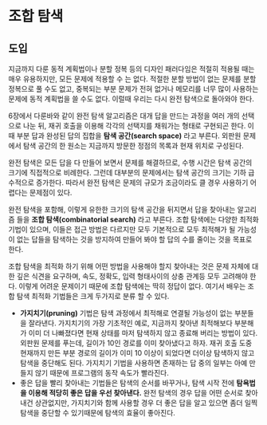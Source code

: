 # 조합 탐색
## 도입
지금까지 다룬 동적 계획법이나 분할 정복 등의 디자인 패러다임은 적절히 적용될 때는 매우 유용하지만, 모든 문제에 적용할 수 는 없다. 적절한 분할 방법이 없는 문제를 분할 정복으로 풀 수도 없고, 중복되는 부분 문제가 전혀 없거나 메모리를 너무 많이 사용하는 문제에 동적 계획법을 쓸 수도 없다. 이럴때 우리는 다시 완전 탐색으로 돌아와야 한다.  
  
  6장에서 다룬바와 같이 완전 탐색 알고리즘은 대개 답을 만드는 과정을 여러 개의 선택으로 나눈 뒤, 재귀 호출을 이용해 각각의 선택지를 채워가는 형태로 구현되곤 한다. 이때 부분 답과 완성된 답의 집합을 __탐색 공간(search space)__ 라고 부른다. 외판원 문제에서 탐색 공간의 한 원소는 지금까지 방문한 정점의 목록과 현재 위치로 구성된다.    
  
  완전 탐색은 모든 답을 다 만들어 보면서 문제를 해결하므로, 수행 시간은 탐색 공간의 크기에 직접적으로 비례한다. 그런데 대부분의 문제에서는 탐색 공간의 크기는 기하 급수적으로 증가한다. 따라서 완전 탐색은 문제의 규모가 조금이라도 클 경우 사용하기 어렵다는 문제점이 있다.    

완전 탐색을 포함해, 이렇게 유한한 크기의 탐색 공간을 뒤지면서 답을 찾아내는 알고리즘 들을 __조합 탐색(combinatorial search)__ 라고 부른다. 조합 탐색에는 다양한 최적화 기법이 있으며, 이들은 접근 방법은 다르지만 모두 기본적으로 모두 최적해가 될 가능성이 없는 답들을 탐색하는 것을 방지하여 만들어 봐야 할 답의 수를 줄이는 것을 목표로 한다.  

조합 탐색을 최적화 하기 위해 어떤 방법을 사용해야 할지 찾아내는 것은 문제 자체에 대한 깊은 식견을 요구하며, 속도, 정확도, 입력 형태사이의 상충 관계등 모두 고려해야 한다. 이렇게 어려운 문제이기 때문에 조합 탐색에는 딱히 정답이 없다. 여기서 배우는 조합 탐색 최적화 기법들은 크게 두가지로 분류 할 수 있다.    

- __가지치기(pruning)__ 기법은 탐색 과정에서 최적해로 연결될 가능성이 없는 부분들을 잘라낸다. 가지치기의 가장 기초적인 예로, 지금까지 찾아낸 최적해보다 부분해가 이미 더 나빠졌다면 현재 상태를 마저 탐색하지 않고 종료해 버리는 방법이 있다. 외판원 문제를 푸는데, 길이가 10인 경로를 이미 찾아냈다고 하자. 재귀 호출 도중 현재까지 만든 부분 경로의 길이가 이미 10 이상이 되었다면 더이상 탐색하지 않고 탐색을 중단해도 된다. 가지치기 기법을 사용하면 존재하는 답 중의 일부는 아예 만들지 않기 때문에 프로그램의 동작 속도가 빨라진다. 
- 좋은 답을 빨리 찾아내는 기법들은 탐색의 순서를 바꾸거나, 탐색 시작 전에 __탐욕법을 이용해 적당히 좋은 답을 우선 찾아낸다.__  완전 탐색의 경우 답을 어떤 순서로 찾아내건 상관없지만, 가지치기와 함께 사용할 경우 더 좋은 답을 알고 있으면 좀더 일찍 탐색을 중단할 수 있기때문에 탐색의 효율이 좋아진다.


